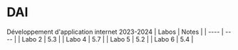 # DAI
Développement d'application internet 2023-2024
| Labos | Notes |
| ---- | ---- |
| Labo 2 | 5.3 |
| Labo 4 | 5.7 |
| Labo 5 | 5.2 |
| Labo 6 | 5.4 |
